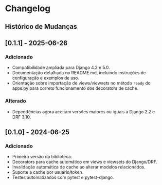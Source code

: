 # Changelog

## Histórico de Mudanças

## [0.1.1] - 2025-06-26
### Adicionado
- Compatibilidade ampliada para Django 4.2 e 5.0.
- Documentação detalhada no README.md, incluindo instruções de configuração e exemplos de uso.
- Orientação sobre importação de views/viewsets no método `ready` do apps.py para correto funcionamento dos decorators de cache.

### Alterado
- Dependências agora aceitam versões maiores ou iguais a Django 2.2 e DRF 3.10.

## [0.1.0] - 2024-06-25
### Adicionado
- Primeira versão da biblioteca.
- Decorators para cache automático em views e viewsets do Django/DRF.
- Invalidação automática de cache ao alterar modelos relacionados.
- Suporte a cache por usuário/token.
- Testes automatizados com pytest e pytest-django.
